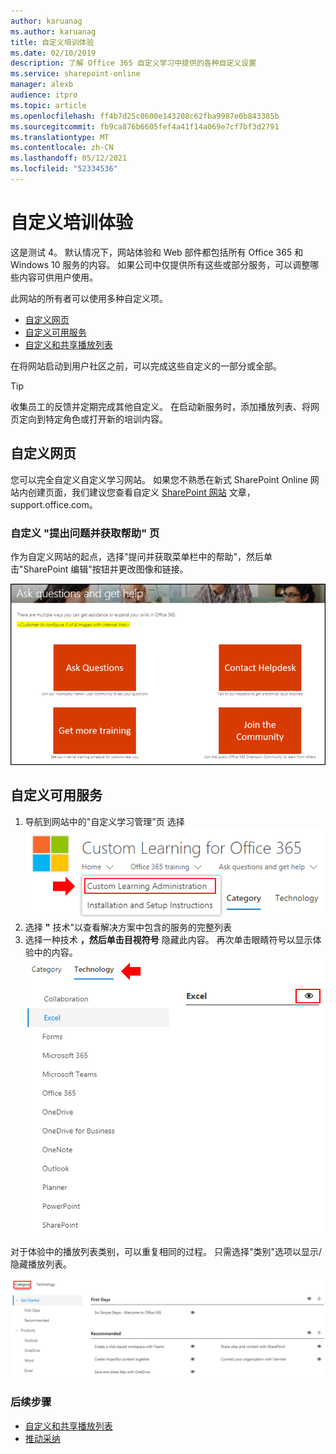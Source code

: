 ```yaml
---
author: karuanag
ms.author: karuanag
title: 自定义培训体验
ms.date: 02/10/2019
description: 了解 Office 365 自定义学习中提供的各种自定义设置
ms.service: sharepoint-online
manager: alexb
audience: itpro
ms.topic: article
ms.openlocfilehash: ff4b7d25c0600e143208c62fba9987e0b843385b
ms.sourcegitcommit: fb9ca876b6605fef4a41f14a069e7cf7bf3d2791
ms.translationtype: MT
ms.contentlocale: zh-CN
ms.lasthandoff: 05/12/2021
ms.locfileid: "52334536"
---
```

# <a name="customize-the-training-experience"></a>自定义培训体验

这是测试 4。 默认情况下，网站体验和 Web 部件都包括所有 Office 365 和 Windows 10 服务的内容。  如果公司中仅提供所有这些或部分服务，可以调整哪些内容可供用户使用。  

此网站的所有者可以使用多种自定义项。 

- [自定义网页](#customizing-web-pages)
- [自定义可用服务](#customize-available-services)
- [自定义和共享播放列表](customplaylist.md)

在将网站启动到用户社区之前，可以完成这些自定义的一部分或全部。  

> [!TIP]
> 收集员工的反馈并定期完成其他自定义。  在启动新服务时，添加播放列表、将网页定向到特定角色或打开新的培训内容。 

## <a name="customizing-web-pages"></a>自定义网页

您可以完全自定义自定义学习网站。 如果您不熟悉在新式 SharePoint Online 网站内创建页面，我们建议您查看自定义 [SharePoint 网站](https://support.office.com/article/customize-your-sharepoint-site-320b43e5-b047-4fda-8381-f61e8ac7f59b) 文章，support.office.com。 

### <a name="customize-the-ask-questions-and-get-help-page"></a>自定义 **"提出问题并获取帮助"** 页

作为自定义网站的起点，选择"提问并获取菜单栏中的帮助"，然后单击"SharePoint 编辑"按钮并更改图像和链接。 

![提问并获取帮助窗口](media/custom_ask.png)

## <a name="customize-available-services"></a>自定义可用服务

1.  导航到网站中的"自定义学习管理"页 选择 ![ "自定义学习管理"](media/custom_admin.png)
1. 选择 **"** 技术"以查看解决方案中包含的服务的完整列表
1. 选择一种技术 **，然后单击目视符号** 隐藏此内容。  再次单击眼睛符号以显示体验中的内容。 
![custom](media/custom_techlist.png)

对于体验中的播放列表类别，可以重复相同的过程。  只需选择"类别"选项以显示/隐藏播放列表。 

![选择类别](media/custom_cat.png)

### <a name="next-steps"></a>后续步骤

- [自定义和共享播放列表](customplaylist.md)
- [推动采纳](driveadoption.md) 
